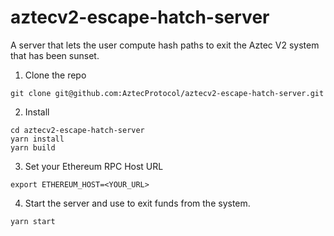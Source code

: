 # aztecv2-escape-hatch-server
A server that lets the user compute hash paths to exit the Aztec V2 system that has been sunset.


1. Clone the repo
```
git clone git@github.com:AztecProtocol/aztecv2-escape-hatch-server.git
```
2. Install 

```
cd aztecv2-escape-hatch-server
yarn install
yarn build
```

3. Set your Ethereum RPC Host URL

```
export ETHEREUM_HOST=<YOUR_URL>
```
4. Start the server and use to exit funds from the system.

```
yarn start
```
